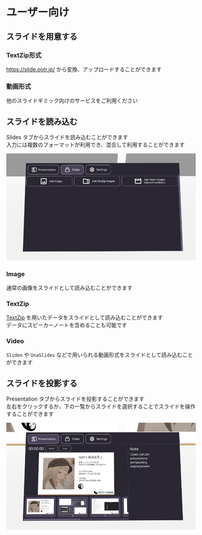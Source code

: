 # ユーザー向け

## スライドを用意する

### TextZip形式

https://slide.ootr.jp/ から変換、アップロードすることができます

### 動画形式

他のスライドギミック向けのサービスをご利用ください

## スライドを読み込む

Slides タブからスライドを読み込むことができます  
入力には複数のフォーマットが利用でき、混合して利用することができます

![image](./sldies.png)

### Image

通常の画像をスライドとして読み込むことができます

### TextZip

[TextZip](/docs/TextZip/) を用いたデータをスライドとして読み込むことができます  
データにスピーカーノートを含めることも可能です

### Video

`Sliden` や `UnaSlides` などで用いられる動画形式をスライドとして読み込むことができます

## スライドを投影する

Presentation タブからスライドを投影することができます  
左右をクリックするか、下の一覧からスライドを選択することでスライドを操作することができます

![image](./presentation.png)
